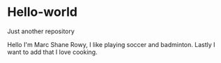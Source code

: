 # Hello-world
Just another repository

Hello I'm Marc Shane Rowy, I like playing soccer and badminton. Lastly I want to add that I love cooking.
